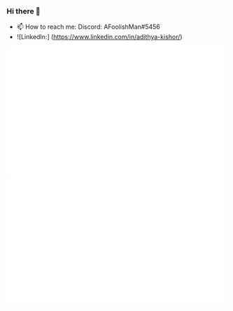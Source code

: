 ### Hi there 👋

- 📫 How to reach me: Discord: AFoolishMan#5456
- ![LinkedIn:] (https://www.linkedin.com/in/adithya-kishor/)

![](https://raw.githubusercontent.com/The-Coder-Kishor/my-github-stats/master/generated/overview.svg#gh-dark-mode-only)
![](https://raw.githubusercontent.com/The-Coder-Kishor/my-github-stats/master/generated/languages.svg#gh-dark-mode-only)
